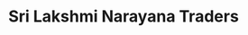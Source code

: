 ---
title: "Sri Lakshmi Narayana Traders"
url: /chennai/sri-lakshmi-narayana-traders/
shop: hardware
---